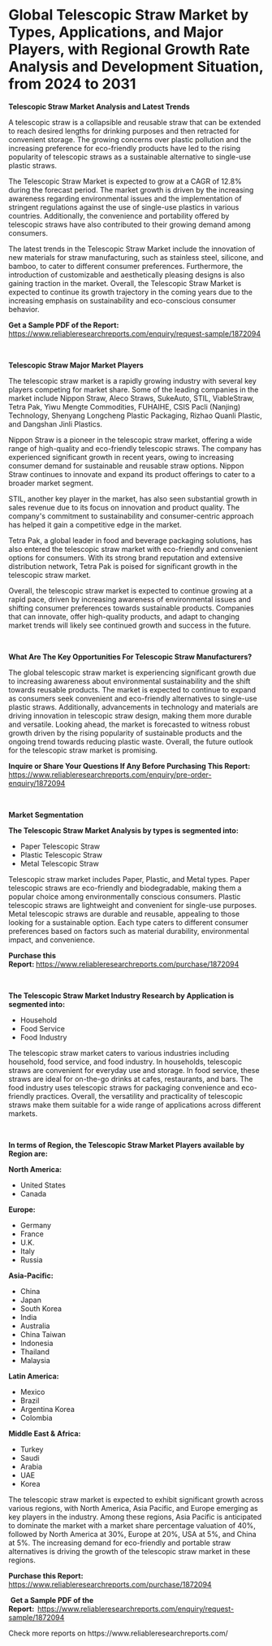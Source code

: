 <p><h1>Global Telescopic Straw Market by Types, Applications, and Major Players, with Regional Growth Rate Analysis and Development Situation, from 2024 to 2031</h1></p><p><strong>Telescopic Straw Market Analysis and Latest Trends</strong></p>
<p><p>A telescopic straw is a collapsible and reusable straw that can be extended to reach desired lengths for drinking purposes and then retracted for convenient storage. The growing concerns over plastic pollution and the increasing preference for eco-friendly products have led to the rising popularity of telescopic straws as a sustainable alternative to single-use plastic straws. </p><p>The Telescopic Straw Market is expected to grow at a CAGR of 12.8% during the forecast period. The market growth is driven by the increasing awareness regarding environmental issues and the implementation of stringent regulations against the use of single-use plastics in various countries. Additionally, the convenience and portability offered by telescopic straws have also contributed to their growing demand among consumers.</p><p>The latest trends in the Telescopic Straw Market include the innovation of new materials for straw manufacturing, such as stainless steel, silicone, and bamboo, to cater to different consumer preferences. Furthermore, the introduction of customizable and aesthetically pleasing designs is also gaining traction in the market. Overall, the Telescopic Straw Market is expected to continue its growth trajectory in the coming years due to the increasing emphasis on sustainability and eco-conscious consumer behavior.</p></p>
<p><strong>Get a Sample PDF of the Report:&nbsp;</strong> <a href="https://www.reliableresearchreports.com/enquiry/request-sample/1872094">https://www.reliableresearchreports.com/enquiry/request-sample/1872094</a></p>
<p>&nbsp;</p>
<p><strong>Telescopic Straw Major Market Players</strong></p>
<p><p>The telescopic straw market is a rapidly growing industry with several key players competing for market share. Some of the leading companies in the market include Nippon Straw, Aleco Straws, SukeAuto, STIL, ViableStraw, Tetra Pak, Yiwu Mengte Commodities, FUHAIHE, CSIS Pacli (Nanjing) Technology, Shenyang Longcheng Plastic Packaging, Rizhao Quanli Plastic, and Dangshan Jinli Plastics.</p><p>Nippon Straw is a pioneer in the telescopic straw market, offering a wide range of high-quality and eco-friendly telescopic straws. The company has experienced significant growth in recent years, owing to increasing consumer demand for sustainable and reusable straw options. Nippon Straw continues to innovate and expand its product offerings to cater to a broader market segment.</p><p>STIL, another key player in the market, has also seen substantial growth in sales revenue due to its focus on innovation and product quality. The company's commitment to sustainability and consumer-centric approach has helped it gain a competitive edge in the market.</p><p>Tetra Pak, a global leader in food and beverage packaging solutions, has also entered the telescopic straw market with eco-friendly and convenient options for consumers. With its strong brand reputation and extensive distribution network, Tetra Pak is poised for significant growth in the telescopic straw market.</p><p>Overall, the telescopic straw market is expected to continue growing at a rapid pace, driven by increasing awareness of environmental issues and shifting consumer preferences towards sustainable products. Companies that can innovate, offer high-quality products, and adapt to changing market trends will likely see continued growth and success in the future.</p></p>
<p>&nbsp;</p>
<p><strong>What Are The Key Opportunities For Telescopic Straw Manufacturers?</strong></p>
<p><p>The global telescopic straw market is experiencing significant growth due to increasing awareness about environmental sustainability and the shift towards reusable products. The market is expected to continue to expand as consumers seek convenient and eco-friendly alternatives to single-use plastic straws. Additionally, advancements in technology and materials are driving innovation in telescopic straw design, making them more durable and versatile. Looking ahead, the market is forecasted to witness robust growth driven by the rising popularity of sustainable products and the ongoing trend towards reducing plastic waste. Overall, the future outlook for the telescopic straw market is promising.</p></p>
<p><strong>Inquire or Share Your Questions If Any Before Purchasing This Report:</strong> <a href="https://www.reliableresearchreports.com/enquiry/pre-order-enquiry/1872094">https://www.reliableresearchreports.com/enquiry/pre-order-enquiry/1872094</a></p>
<p>&nbsp;</p>
<p><strong>Market Segmentation</strong></p>
<p><strong>The Telescopic Straw Market Analysis by types is segmented into:</strong></p>
<p><ul><li>Paper Telescopic Straw</li><li>Plastic Telescopic Straw</li><li>Metal Telescopic Straw</li></ul></p>
<p><p>Telescopic straw market includes Paper, Plastic, and Metal types. Paper telescopic straws are eco-friendly and biodegradable, making them a popular choice among environmentally conscious consumers. Plastic telescopic straws are lightweight and convenient for single-use purposes. Metal telescopic straws are durable and reusable, appealing to those looking for a sustainable option. Each type caters to different consumer preferences based on factors such as material durability, environmental impact, and convenience.</p></p>
<p><strong>Purchase this Report:&nbsp;</strong><a href="https://www.reliableresearchreports.com/purchase/1872094">https://www.reliableresearchreports.com/purchase/1872094</a></p>
<p>&nbsp;</p>
<p><strong>The Telescopic Straw Market Industry Research by Application is segmented into:</strong></p>
<p><ul><li>Household</li><li>Food Service</li><li>Food Industry</li></ul></p>
<p><p>The telescopic straw market caters to various industries including household, food service, and food industry. In households, telescopic straws are convenient for everyday use and storage. In food service, these straws are ideal for on-the-go drinks at cafes, restaurants, and bars. The food industry uses telescopic straws for packaging convenience and eco-friendly practices. Overall, the versatility and practicality of telescopic straws make them suitable for a wide range of applications across different markets.</p></p>
<p>&nbsp;</p>
<p><strong>In terms of Region, the Telescopic Straw Market Players available by Region are:</strong></p>
<p>
    <p> <strong> North America: </strong>
        <ul>
            <li>United States</li>
            <li>Canada</li>
        </ul>
        </p> 
    <p> <strong> Europe: </strong>
        <ul>
            <li>Germany</li>
            <li>France</li>
            <li>U.K.</li>
            <li>Italy</li>
            <li>Russia</li>
        </ul>
        </p> 
    <p> <strong> Asia-Pacific: </strong>
        <ul>
            <li>China</li>
            <li>Japan</li>
            <li>South Korea</li>
            <li>India</li>
            <li>Australia</li>
            <li>China Taiwan</li>
            <li>Indonesia</li>
            <li>Thailand</li>
            <li>Malaysia</li>
        </ul>
        </p> 
    <p> <strong> Latin America: </strong>
        <ul>
            <li>Mexico</li>
            <li>Brazil</li>
            <li>Argentina Korea</li>
            <li>Colombia</li>
        </ul>
        </p> 
    <p> <strong> Middle East & Africa: </strong>
        <ul>
            <li>Turkey</li>
            <li>Saudi</li>
            <li>Arabia</li>
            <li>UAE</li>
            <li>Korea</li>
        </ul>
    </p>
    </p>
<p><p>The telescopic straw market is expected to exhibit significant growth across various regions, with North America, Asia Pacific, and Europe emerging as key players in the industry. Among these regions, Asia Pacific is anticipated to dominate the market with a market share percentage valuation of 40%, followed by North America at 30%, Europe at 20%, USA at 5%, and China at 5%. The increasing demand for eco-friendly and portable straw alternatives is driving the growth of the telescopic straw market in these regions.</p></p>
<p><strong>Purchase this Report: </strong><a href="https://www.reliableresearchreports.com/purchase/1872094">https://www.reliableresearchreports.com/purchase/1872094</a></p>
<p>&nbsp;<strong>Get a Sample PDF of the Report:&nbsp;&nbsp;</strong><a href="https://www.reliableresearchreports.com/enquiry/request-sample/1872094">https://www.reliableresearchreports.com/enquiry/request-sample/1872094</a></p>
<p><strong></strong></p>
<p>Check more reports on https://www.reliableresearchreports.com/</p>